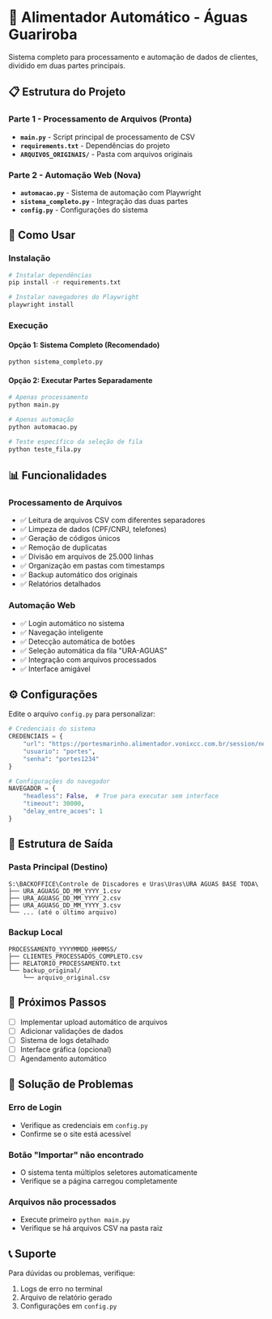 # 🤖 Alimentador Automático - Águas Guariroba

Sistema completo para processamento e automação de dados de clientes, dividido em duas partes principais.

## 📋 Estrutura do Projeto

### Parte 1 - Processamento de Arquivos (Pronta)
- **`main.py`** - Script principal de processamento de CSV
- **`requirements.txt`** - Dependências do projeto
- **`ARQUIVOS_ORIGINAIS/`** - Pasta com arquivos originais

### Parte 2 - Automação Web (Nova)
- **`automacao.py`** - Sistema de automação com Playwright
- **`sistema_completo.py`** - Integração das duas partes
- **`config.py`** - Configurações do sistema

## 🚀 Como Usar

### Instalação
```bash
# Instalar dependências
pip install -r requirements.txt

# Instalar navegadores do Playwright
playwright install
```

### Execução

#### Opção 1: Sistema Completo (Recomendado)
```bash
python sistema_completo.py
```

#### Opção 2: Executar Partes Separadamente
```bash
# Apenas processamento
python main.py

# Apenas automação
python automacao.py

# Teste específico da seleção de fila
python teste_fila.py
```

## 📊 Funcionalidades

### Processamento de Arquivos
- ✅ Leitura de arquivos CSV com diferentes separadores
- ✅ Limpeza de dados (CPF/CNPJ, telefones)
- ✅ Geração de códigos únicos
- ✅ Remoção de duplicatas
- ✅ Divisão em arquivos de 25.000 linhas
- ✅ Organização em pastas com timestamps
- ✅ Backup automático dos originais
- ✅ Relatórios detalhados

### Automação Web
- ✅ Login automático no sistema
- ✅ Navegação inteligente
- ✅ Detecção automática de botões
- ✅ Seleção automática da fila "URA-AGUAS"
- ✅ Integração com arquivos processados
- ✅ Interface amigável

## ⚙️ Configurações

Edite o arquivo `config.py` para personalizar:

```python
# Credenciais do sistema
CREDENCIAIS = {
    "url": "https://portesmarinho.alimentador.vonixcc.com.br/session/new",
    "usuario": "portes",
    "senha": "portes1234"
}

# Configurações do navegador
NAVEGADOR = {
    "headless": False,  # True para executar sem interface
    "timeout": 30000,
    "delay_entre_acoes": 1
}
```

## 📁 Estrutura de Saída

### Pasta Principal (Destino)
```
S:\BACKOFFICE\Controle de Discadores e Uras\Uras\URA AGUAS BASE TODA\
├── URA_AGUASG_DD_MM_YYYY_1.csv
├── URA_AGUASG_DD_MM_YYYY_2.csv
├── URA_AGUASG_DD_MM_YYYY_3.csv
└── ... (até o último arquivo)
```

### Backup Local
```
PROCESSAMENTO_YYYYMMDD_HHMMSS/
├── CLIENTES_PROCESSADOS_COMPLETO.csv
├── RELATORIO_PROCESSAMENTO.txt
└── backup_original/
    └── arquivo_original.csv
```

## 🔧 Próximos Passos

- [ ] Implementar upload automático de arquivos
- [ ] Adicionar validações de dados
- [ ] Sistema de logs detalhado
- [ ] Interface gráfica (opcional)
- [ ] Agendamento automático

## 🐛 Solução de Problemas

### Erro de Login
- Verifique as credenciais em `config.py`
- Confirme se o site está acessível

### Botão "Importar" não encontrado
- O sistema tenta múltiplos seletores automaticamente
- Verifique se a página carregou completamente

### Arquivos não processados
- Execute primeiro `python main.py`
- Verifique se há arquivos CSV na pasta raiz

## 📞 Suporte

Para dúvidas ou problemas, verifique:
1. Logs de erro no terminal
2. Arquivo de relatório gerado
3. Configurações em `config.py`
